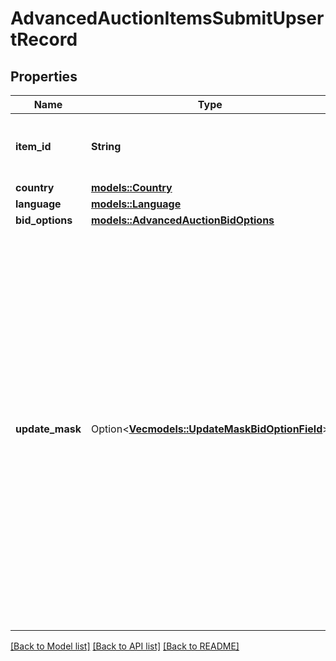 # AdvancedAuctionItemsSubmitUpsertRecord

## Properties

Name | Type | Description | Notes
------------ | ------------- | ------------- | -------------
**item_id** | **String** | The catalog retail item id in the merchant namespace | 
**country** | [**models::Country**](Country.md) |  | 
**language** | [**models::Language**](Language.md) |  | 
**bid_options** | [**models::AdvancedAuctionBidOptions**](AdvancedAuctionBidOptions.md) |  | 
**update_mask** | Option<[**Vec<models::UpdateMaskBidOptionField>**](UpdateMaskBidOptionField.md)> | The list of item bid option fields to be set or updated. Fields specified in the updated mask without a value specified in the `bid_options` object in the body will be set to `null`. If an item bid option record is being created, fields not specified in the update mask will be initialized to `null`. | 

[[Back to Model list]](../README.md#documentation-for-models) [[Back to API list]](../README.md#documentation-for-api-endpoints) [[Back to README]](../README.md)



